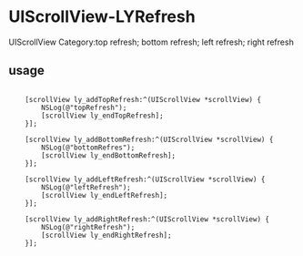 # UIScrollView-LYRefresh
UIScrollView Category:top refresh; bottom refresh; left refresh; right refresh

## usage
```objc

    [scrollView ly_addTopRefresh:^(UIScrollView *scrollView) {
        NSLog(@"topRefresh");
        [scrollView ly_endTopRefresh];
    }];
    
    [scrollView ly_addBottomRefresh:^(UIScrollView *scrollView) {
        NSLog(@"bottomRefres");
        [scrollView ly_endBottomRefresh];
    }];
    
    [scrollView ly_addLeftRefresh:^(UIScrollView *scrollView) {
        NSLog(@"leftRefresh");
        [scrollView ly_endLeftRefresh];
    }];
    
    [scrollView ly_addRightRefresh:^(UIScrollView *scrollView) {
        NSLog(@"rightRefresh");
        [scrollView ly_endRightRefresh];
    }];
```
